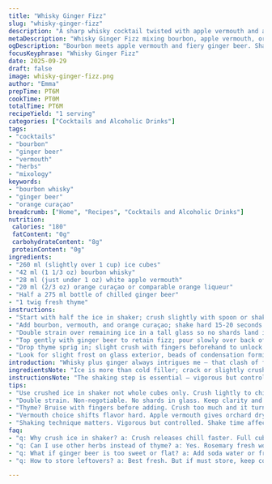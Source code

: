 ```yaml
---
title: "Whisky Ginger Fizz"
slug: "whisky-ginger-fizz"
description: "A sharp whisky cocktail twisted with apple vermouth and a touch of orange liqueur. Ginger beer adds fizz and spice. Thyme for aroma. Quick shake, quick pour. Refreshing, a bit rustic, with bubbles that lift the whisky’s warmth. Adapted for home bars and imperfect stocks."
metaDescription: "Whisky Ginger Fizz mixing bourbon, apple vermouth, orange curaçao, topped with sharp ginger beer and fresh thyme. Chill, shake, strain, fizzy, aromatic, rustic warmth."
ogDescription: "Bourbon meets apple vermouth and fiery ginger beer. Shake crushed ice, double strain, thyme bruised last. Crisp fizz, aromatic herb punch, layering sharp citrus and spice."
focusKeyphrase: "Whisky Ginger Fizz"
date: 2025-09-29
draft: false
image: whisky-ginger-fizz.png
author: "Emma"
prepTime: PT6M
cookTime: PT0M
totalTime: PT6M
recipeYield: "1 serving"
categories: ["Cocktails and Alcoholic Drinks"]
tags:
- "cocktails"
- "bourbon"
- "ginger beer"
- "vermouth"
- "herbs"
- "mixology"
keywords:
- "bourbon whisky"
- "ginger beer"
- "orange curaçao"
breadcrumb: ["Home", "Recipes", "Cocktails and Alcoholic Drinks"]
nutrition: 
 calories: "180"
 fatContent: "0g"
 carbohydrateContent: "8g"
 proteinContent: "0g"
ingredients:
- "260 ml (slightly over 1 cup) ice cubes"
- "42 ml (1 1/3 oz) bourbon whisky"
- "28 ml (just under 1 oz) white apple vermouth"
- "20 ml (2/3 oz) orange curaçao or comparable orange liqueur"
- "Half a 275 ml bottle of chilled ginger beer"
- "1 twig fresh thyme"
instructions:
- "Start with half the ice in shaker; crush slightly with spoon or shaker lid to release chill but don't water down."
- "Add bourbon, vermouth, and orange curaçao; shake hard 15-20 seconds till shaker frosts slightly."
- "Double strain over remaining ice in a tall glass so no shards land in drink, preserves clarity."
- "Top gently with ginger beer to retain fizz; pour slowly over back of spoon."
- "Drop thyme sprig in; slight crush with fingers beforehand to unlock oils, aroma rises immediately."
- "Look for slight frost on glass exterior, beads of condensation forming; that tells you it's cold enough."
introduction: "Whisky plus ginger always intrigues me — that clash of fire, sweet spice and sharpness. Tried many combos over years. Sometimes too watery. Give this combo a shot: apple vermouth lends unexpected dryness and an orchard edge instead of the usual sweet vermouth. Orange liqueur swapped to curaçao for brightness — tamer but fragrant. Ginger beer, the star, keep it cold, sharp, bubbles alive. The thyme sprig? Aromatic grenade in your face, herbaceous, fresh. Not just garnish, it’s part of the drink. Ice a key player here — use plenty but don’t melt it before drink hits lips. You’ll hear the fizz, taste spice, feel whisky warmth in a new way."
ingredientsNote: "Ice is more than cold filler; crack or slightly crushed ensures quicker chill without dilution. Bourbon preferred for body and caramel, but Canadian whisky or rye works if bourbon feels too heavy. Vermouth of apple type really shifts flavor; if unavailable, try a dry white vermouth and add a sliver of green apple peel for brightness. Triple sec often syrupy; swap for orange curaçao to inject subtle orange oil notes without sugary hit. Ginger beer must be cold and sharp; flat or sweet versions kill this. The thyme isn’t optional; crushing it lightly releases oils but avoid pulverizing or it turns bitter. Substitutes: fresh rosemary works for piney herbal touch; omit herb if you want pure straightforward punch."
instructionsNote: "The shaking step is essential — vigorous but controlled. The slight frost on shaker walls means liquid and air temps align, ensuring ideal chill and aeration. Don’t just toss all ice in shaker; split ice lets you control dilution, ice melt, and maintain texture. Straining is non-negotiable for clarity and palate cleanliness. Ginger beer poured over spoon preserves fizz, yielding those satisfying bursts of carbonation in each sip. The thyme goes last — lightly bruised with fingers before dropping releases punchy aroma without bitterness. Watch condensation on glass; that wetness signals drink is ready for enjoyment. Small timing variance in shake time affects coldness and bite — trust frost and feel more than stopwatch. If ginger beer too sweet or flat, add splash of soda water or fresh ginger juice for zing."
tips:
- "Use crushed ice in shaker not whole cubes only. Crush lightly to chill fast but avoid watering down too soon. Split ice sets dilution pace. Half in shaker, half in glass works best for texture control. Watch shaker frost; it signals chill and air mix. Timing: 15-20 seconds vigorous shake is enough. Too short? Dull chill. Too long? Dilution overload."
- "Double strain. Non-negotiable. No shards in glass. Keep clarity and smooth sip. Use fine mesh or a tea strainer. Shards kill experience. Put remaining ice in tall glass first. Trap shards in shaker, not drink. Avoid watery mess. Ginger beer last step, always poured gently over spoon. Keeps fizz alive way longer."
- "Thyme? Bruise with fingers before adding. Crush too much and it turns bitter. Aromatic oils release quick, herb punches up aroma, not overpowers. Fresh rosemary works if you want pine twist, no thyme. Skip if want punch without herb edge. Timing matters too. Drop thyme last, after pouring ginger beer. Fragrance hits right away. Don’t pulverize sprig."
- "Vermouth choice shifts flavor hard. Apple vermouth gives orchard dry edge, quite different from sweet vermouth. Don’t find? Use dry white vermouth plus thin sliver of green apple peel for brightness. Triple sec too syrupy, swap for orange curaçao for subtle orange oil notes without sugary hit. Ginger beer must be cold, sharp, bubbly. Flat kills fizz, sweetness dulls sharpness."
- "Shaking technique matters. Vigorous but controlled. Shake time affects dilution and bite. Watch glass condensation, beads signal drink ready. Frost means shaker cold enough, also good air bubbles. Don’t dump all ice at once. Split lets you control melt rate. If ginger beer too sweet or flat? Splash soda water or fresh ginger juice for zing. Always chill ginger beer before use."
faq:
- "q: Why crush ice in shaker? a: Crush releases chill faster. Full cubes slow cool. But crush lightly. Too much crush waters drink too soon. Split ice. Half in shaker, rest in glass. Control melt better. Timing critical for right dilution."
- "q: Can I use other herbs instead of thyme? a: Yes. Rosemary fresh works for piney herbal. Omit if prefer punch without herb. Avoid pulverizing herb. Crush fingers only. Add last step. Herb oils volatile, release fast. Overcrushed gets bitter fast. Timing after ginger beer pour best."
- "q: What if ginger beer is too sweet or flat? a: Add soda water or fresh grated ginger juice. Keep cold always. Flat ginger beer kills fizz, dulls sharpness. Sharp ginger beer key player here. Coldness matters. Store ginger beer chilled until pour. Pour slow over spoon preserves bubbles."
- "q: How to store leftovers? a: Best fresh. But if must store, keep components separate: bourbon mix chilled in sealed container. Ginger beer cold on side. Add thyme fresh before serving. Avoid shaking or mixing too far ahead; ice melt ruins texture. Glass condensation shows freshness."

---
```

